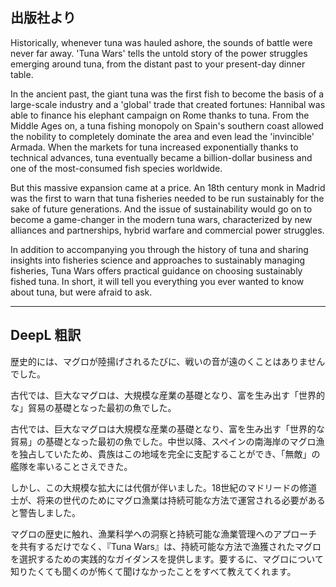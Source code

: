 ## 出版社より

Historically, whenever tuna was hauled ashore, the sounds of battle were never far away. 'Tuna Wars' tells the untold story of the power struggles emerging around tuna, from the distant past to your present-day dinner table.

In the ancient past, the giant tuna was the first fish to become the basis of a large-scale industry and a 'global' trade that created fortunes: Hannibal was able to finance his elephant campaign on Rome thanks to tuna. From the Middle Ages on, a tuna fishing monopoly on Spain's southern coast allowed the nobility to completely dominate the area and even lead the 'invincible' Armada. When the markets for tuna increased exponentially thanks to technical advances, tuna eventually became a billion-dollar business and one of the most-consumed fish species worldwide.

But this massive expansion came at a price. An 18th century monk in Madrid was the first to warn that tuna fisheries needed to be run sustainably for the sake of future generations. And the issue of sustainability would go on to become a game-changer in the modern tuna wars, characterized by new alliances and partnerships, hybrid warfare and commercial power struggles.

In addition to accompanying you through the history of tuna and sharing insights into fisheries science and approaches to sustainably managing fisheries, Tuna Wars offers practical guidance on choosing sustainably fished tuna. In short, it will tell you everything you ever wanted to know about tuna, but were afraid to ask.

---

## DeepL 粗訳

歴史的には、マグロが陸揚げされるたびに、戦いの音が遠のくことはありませんでした。

古代では、巨大なマグロは、大規模な産業の基礎となり、富を生み出す「世界的な」貿易の基礎となった最初の魚でした。

古代では、巨大なマグロは大規模な産業の基礎となり、富を生み出す「世界的な貿易」の基礎となった最初の魚でした。中世以降、スペインの南海岸のマグロ漁を独占していたため、貴族はこの地域を完全に支配することができ、「無敵」の艦隊を率いることさえできた。

しかし、この大規模な拡大には代償が伴いました。18世紀のマドリードの修道士が、将来の世代のためにマグロ漁業は持続可能な方法で運営される必要があると警告しました。

マグロの歴史に触れ、漁業科学への洞察と持続可能な漁業管理へのアプローチを共有するだけでなく、『Tuna Wars』は、持続可能な方法で漁獲されたマグロを選択するための実践的なガイダンスを提供します。要するに、マグロについて知りたくても聞くのが怖くて聞けなかったことをすべて教えてくれます。
